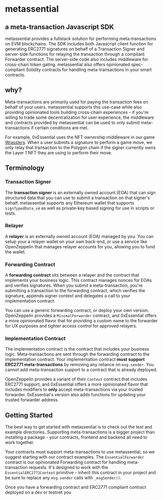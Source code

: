 # metassential

## a meta-transaction Javascript SDK

metassential provides a fullstack solution for performing meta-transactions on EVM blockchains. The SDK includes both Javascript client function for generating ERC2771 signatures on behalf of a Transaction Signer and server-side functions for relaying the transaction through a compliant Forwarder contract. The server-side code also includes middleware for cross-chain token gating. metassential also offers opinionated spec-compliant Solidity contracts for handling meta-transactions in your smart contracts.

## why?

Meta-transactions are primarily used for paying the transaction fees on behalf of your users. metassential supports this use-case while also providing opinionated tools building cross-chain experiences - if you're willing to trade some decentralization for user experience, the middleware and contracts provided by metassential can be used to only submit meta-transactions if certain conditions are met.

For example, 0xEssential uses the NFT ownership middleware in our game [Wrasslers](https://wrasslers.com). When a user submits a signature to perform a game move, we only relay that transaction to the Polygon chain if the signer currently owns the Layer 1 NFT they are using to perform their move.

## Terminology

### Transaction Signer

The **transaction signer** is an externally owned account (EOA) that can sign structured data that you can use to submit a transaction on that signer's behalf. metassential supports any Ethereum wallet that supports `signTypedData_v4` as well as private-key based signing for use in scripts or tests.

### Relayer

A **relayer** is an externally owned account (EOA) managed by you. You can setup your a relayer wallet on your own back-end, or use a service like OpenZeppelin that manages relayer accounts for you, allowing you to fund the wallet.

### Forwarding Contract

A **forwarding contract** sits between a relayer and the contract that implements your business logic. This contract manages nonces for EOAs and verifies signatures. When you submit a meta-transaction, you're submitting a transaction to the forwarding contract, which verifies the signature, appends signer context and delegates a call to your implementation contract.

You can use a generic forwarding contract, or deploy your own version. OpenZeppelin provides a `MinimalForwarder` contract, and 0xEssential offers a more opinionated flavor that for providing a custom name to the forwarder for UX purposes and tighter access control for approved relayers.

### Implementation Contract

The implementation contract is the contract that includes your business logic. Meta-transactions are sent through the forwarding contract to the implementation contract. Your implementation contract **must support ERC2771 meta-transactions** by removing any reliance on `msg.sender`. You cannot add meta-transaction support to a contract that is already deployed.

OpenZeppelin provides a variant of their `Context` contract that includes ERC2771 support, and 0xEssential offers a more opinionated flavor that includes modifiers to **only** accept meta-transactions via your trusted forwarder. 0xEssential's version also adds functions for updating your trusted forwarder address.

## Getting Started

The best way to get started with metassential is to check out the test and example directories. Supporting meta-transactions is a bigger project than installing a package - your contracts, frontend and backend all need to work together.

Your contracts must support meta-transactions to use metassential, so we suggest starting with our contract examples. The `EssentialForwarder` contract is our opinionated Forwarding contract for handling meta-transaction requests. It's designed to work with the `EssentialERC2771Context` primitive - inherit this contract in your project and be sure to replace any `msg.sender` calls with `_msgSender()`.

Once you have a forwarding contract and ERC2771 compliant contract deployed on a dev or testnet you 